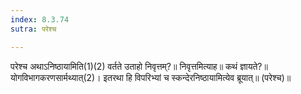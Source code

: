 ```yaml
---
index: 8.3.74
sutra: परेश्च

---
```

 परेश्च अथाऽनिष्ठायामिति(1)(2) वर्तते उताहो निवृत्तम्?॥ निवृत्तमित्याह॥ कथं ज्ञायते?॥ योगविभागकरणसार्मथ्यात्(2)। इतरथा हि विपरिभ्यां च स्कन्देरनिष्ठायामित्येव ब्रूयात्॥ (परेश्च)॥ 